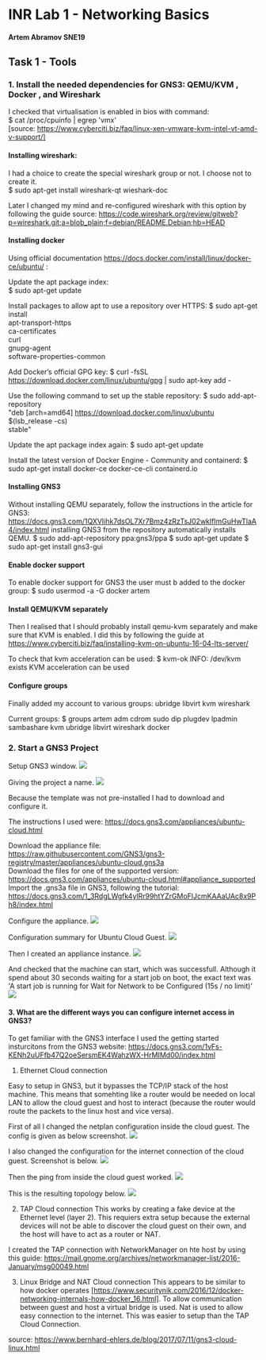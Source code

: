 # INR Lab 1 - Networking Basics
#### Artem Abramov SNE19

## Task 1 - Tools

### 1. Install the needed dependencies for GNS3: QEMU/KVM , Docker , and Wireshark

I checked that virtualisation is enabled in bios with command:  
$ cat /proc/cpuinfo | egrep 'vmx'  
[source: https://www.cyberciti.biz/faq/linux-xen-vmware-kvm-intel-vt-amd-v-support/]

#### Installing wireshark:
I had a choice to create the special wireshark group or not. I choose not to create it.   
$ sudo apt-get install wireshark-qt wieshark-doc 

Later I changed my mind and re-configured wireshark with this option by following the guide source: https://code.wireshark.org/review/gitweb?p=wireshark.git;a=blob_plain;f=debian/README.Debian;hb=HEAD

#### Installing docker
Using official documentation https://docs.docker.com/install/linux/docker-ce/ubuntu/ : 


Update the apt package index:  
$ sudo apt-get update

Install packages to allow apt to use a repository over HTTPS:
$ sudo apt-get install \
    apt-transport-https \
    ca-certificates \
    curl \
    gnupg-agent \
    software-properties-common

Add Docker’s official GPG key:
$ curl -fsSL https://download.docker.com/linux/ubuntu/gpg | sudo apt-key add -

Use the following command to set up the stable repository:
$ sudo add-apt-repository \
   "deb [arch=amd64] https://download.docker.com/linux/ubuntu \
   $(lsb_release -cs) \
   stable"

Update the apt package index again:
$ sudo apt-get update

Install the latest version of Docker Engine - Community and containerd:
$ sudo apt-get install docker-ce docker-ce-cli containerd.io

#### Installing GNS3
Without installing QEMU separately, follow the instructions in the article for GNS3:
https://docs.gns3.com/1QXVIihk7dsOL7Xr7Bmz4zRzTsJ02wklfImGuHwTlaA4/index.html
installing GNS3 from the repository automatically installs QEMU.
$ sudo add-apt-repository ppa:gns3/ppa
$ sudo apt-get update
$ sudo apt-get install gns3-gui

#### Enable docker support
To enable docker support for GNS3 the user must b added to the docker group:
$ sudo usermod -a -G docker artem

#### Install QEMU/KVM separately
Then I realised that I should probably install qemu-kvm 
separately and make sure that KVM is enabled.
I did this by following the guide at https://www.cyberciti.biz/faq/installing-kvm-on-ubuntu-16-04-lts-server/

To check that kvm acceleration can be used:
$ kvm-ok
INFO: /dev/kvm exists
KVM acceleration can be used

#### Configure groups
Finally added my account to various groups:
ubridge libvirt kvm wireshark 

Current groups:
$ groups
artem adm cdrom sudo dip plugdev lpadmin sambashare kvm ubridge libvirt wireshark docker

### 2. Start a GNS3 Project

Setup GNS3 window.
![](https://i.imgur.com/Q9nUeJS.png)

Giving the project a name.
![](https://i.imgur.com/hkrXkch.png)

Because the template was not pre-installed I had to download and configure it.  

The instructions I used were: https://docs.gns3.com/appliances/ubuntu-cloud.html

Download the appliance file: https://raw.githubusercontent.com/GNS3/gns3-registry/master/appliances/ubuntu-cloud.gns3a  
Download the files for one of the supported version: https://docs.gns3.com/appliances/ubuntu-cloud.html#appliance_supported  
Import the .gns3a file in GNS3, following the tutorial: https://docs.gns3.com/1_3RdgLWgfk4ylRr99htYZrGMoFlJcmKAAaUAc8x9Ph8/index.html  

Configure the appliance.
![](https://i.imgur.com/nAZoNcm.png)

Configuration summary for Ubuntu Cloud Guest.
![](https://i.imgur.com/LAE44jD.png)


Then I created an appliance instance.
![](https://i.imgur.com/gEid5pc.png)


And checked that the machine can start, which was successfull.
Although it spend about 30 seconds waiting for a start job on boot,
the exact text was 'A start job is running for Wait for Network to be Configured (15s / no limit)'
![](https://i.imgur.com/SAchA6Q.png)


#### 3. What are the different ways you can configure internet access in GNS3?

To get familiar with the GNS3 interface I used the getting started insturcitons from the GNS3 website: https://docs.gns3.com/1vFs-KENh2uUFfb47Q2oeSersmEK4WahzWX-HrMIMd00/index.html


1. Ethernet Cloud connection 

Easy to setup in GNS3, but it bypasses the TCP/IP stack of the host machine. This means that somehting like a router would be needed on local LAN to allow the cloud guest and host to interact (because the router would route the packets to the linux host and vice versa).

First of all I changed the netplan configuration inside the cloud guest. The config is given as below screenshot.
![](https://i.imgur.com/HFCoxG9.png)

I also changed the configuration for the internet connection of the cloud guest. Screenshot is below.
![](https://i.imgur.com/WWvyndh.png)

Then the ping from inside the cloud guest worked.
![](https://i.imgur.com/huW3YuO.png)


This is the resulting topology below.
![](https://i.imgur.com/weuAgBR.png)


2. TAP Cloud connection
This works by creating a fake device at the Ethernet level (layer 2). This requiers extra setup because the external devices will not be able to discover the cloud guest on their own, and the host will have to act as a router or NAT.

I created the TAP connection with NetworkManager on hte host by using this guide: https://mail.gnome.org/archives/networkmanager-list/2016-January/msg00049.html



3. Linux Bridge and NAT Cloud connection
This appears to be similar to how docker operates [https://www.securitynik.com/2016/12/docker-networking-internals-how-docker_16.html]. To allow communication between guest and host a virtual bridge is used. Nat is used to allow easy connection to the internet. This was easier to setup than the TAP Cloud Connection.

source: https://www.bernhard-ehlers.de/blog/2017/07/11/gns3-cloud-linux.html

